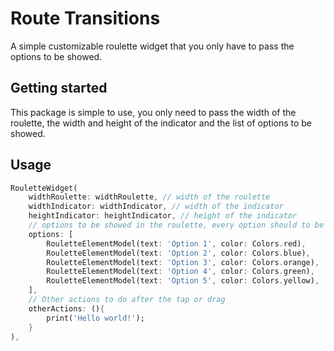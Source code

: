 <!--
This README describes the package. If you publish this package to pub.dev,
this README's contents appear on the landing page for your package.

For information about how to write a good package README, see the guide for
[writing package pages](https://dart.dev/guides/libraries/writing-package-pages).

For general information about developing packages, see the Dart guide for
[creating packages](https://dart.dev/guides/libraries/create-library-packages)
and the Flutter guide for
[developing packages and plugins](https://flutter.dev/developing-packages).
-->
# Route Transitions

A simple customizable roulette widget that you only have to pass the options to be showed.


## Getting started

This package is simple to use, you only need to pass the width of the roulette, the width and height of the indicator and the list of options to be showed.

## Usage

```dart
RouletteWidget(
    widthRoulette: widthRoulette, // width of the roulette
    widthIndicator: widthIndicator, // width of the indicator
    heightIndicator: heightIndicator, // height of the indicator
    // options to be showed in the roulette, every option should to be of type RouletteElementModel
    options: [
        RouletteElementModel(text: 'Option 1', color: Colors.red),
        RouletteElementModel(text: 'Option 2', color: Colors.blue),
        RouletteElementModel(text: 'Option 3', color: Colors.orange),
        RouletteElementModel(text: 'Option 4', color: Colors.green),
        RouletteElementModel(text: 'Option 5', color: Colors.yellow),
    ],
    // Other actions to do after the tap or drag
    otherActions: (){
        print('Hello world!');
    }
),
```
